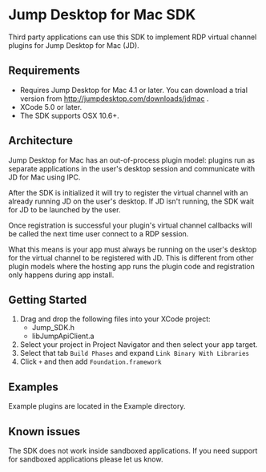 Jump Desktop for Mac SDK
========================

Third party applications can use this SDK to implement RDP virtual channel plugins for Jump Desktop for Mac (JD).

Requirements
------------

* Requires Jump Desktop for Mac 4.1 or later. You can download a trial version from http://jumpdesktop.com/downloads/jdmac .
* XCode 5.0 or later.
* The SDK supports OSX 10.6+.


Architecture
------------

Jump Desktop for Mac has an out-of-process plugin model: plugins run as separate applications in the user's desktop session and communicate with JD for Mac using IPC. 

After the SDK is initialized it will try to register the virtual channel with an already running JD on the user's desktop. If JD isn't running, the SDK wait for JD to be launched by the user. 

Once registration is successful your plugin's virtual channel callbacks will be called the next time user connect to a RDP session. 

What this means is your app must always be running on the user's desktop for the virtual channel to be registered with JD. This is different from other plugin models where the hosting app runs the plugin code and registration only happens during app install. 

Getting Started
---------------

1. Drag and drop the following files into your XCode project:
    * Jump_SDK.h
    * libJumpApiClient.a
2. Select your project in Project Navigator and then select your app target.
3. Select that tab `Build Phases` and expand `Link Binary With Libraries`
4. Click `+` and then add `Foundation.framework`

Examples
--------
Example plugins are located in the Example directory.


Known issues
------------

The SDK does not work inside sandboxed applications. If you need support for sandboxed applications please let us know.